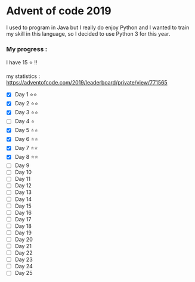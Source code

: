 Advent of code 2019 
===
I used to program in Java but I really do enjoy Python and I wanted to train my skill in this language, so I decided to use Python 3 for this year.

### My progress :

I have 15 :star: !!

my statistics : https://adventofcode.com/2019/leaderboard/private/view/771565

- [x] Day 1 :star::star:
- [x] Day 2 :star::star:
- [x] Day 3 :star::star:
- [ ] Day 4 :star:
- [x] Day 5 :star::star:
- [x] Day 6 :star::star:
- [x] Day 7 :star::star:
- [x] Day 8 :star::star:
- [ ] Day 9
- [ ] Day 10
- [ ] Day 11
- [ ] Day 12
- [ ] Day 13
- [ ] Day 14
- [ ] Day 15
- [ ] Day 16
- [ ] Day 17
- [ ] Day 18
- [ ] Day 19
- [ ] Day 20
- [ ] Day 21
- [ ] Day 22
- [ ] Day 23
- [ ] Day 24
- [ ] Day 25
